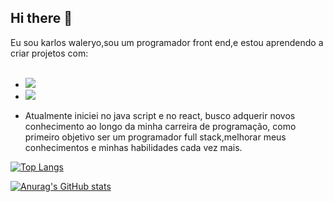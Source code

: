## Hi there :pencil:
Eu sou karlos waleryo,sou um programador front end,e estou aprendendo a criar projetos com:
<br>
<br>

- <img src="https://img.shields.io/badge/HTML5-E34F26?style=for-the-badge&logo=html5&logoColor=white"/>

- <img src="https://img.shields.io/badge/CSS3-1572B6?style=for-the-badge&logo=css3&logoColor=white"/> 

 - Atualmente iniciei no java script e no react,
 busco adquerir novos conhecimento ao longo da minha carreira de programação,
 como primeiro objetivo ser um programador full stack,melhorar meus conhecimentos e minhas habilidades
 cada vez mais.

[![Top Langs](https://github-readme-stats.vercel.app/api/top-langs/?username=karloswaleryodsn)](https://github.com/anuraghazra/github-readme-stats)

[![Anurag's GitHub stats](https://github-readme-stats.vercel.app/api?username=karloswaleryodsn)](https://github.com/anuraghazra/github-readme-stats)
